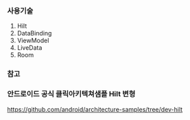 ### 사용기술
1. Hilt
2. DataBinding
3. ViewModel
4. LiveData
5. Room

### 참고
### 안드로이드 공식 클릭아키텍쳐샘플 Hilt 변형
<https://github.com/android/architecture-samples/tree/dev-hilt>
